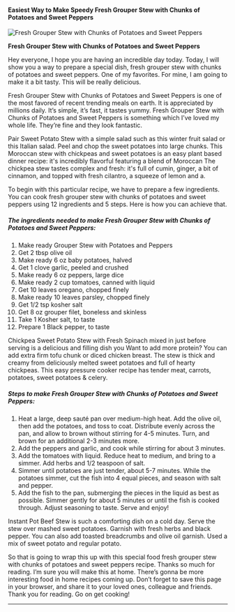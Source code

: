             

#### Easiest Way to Make Speedy Fresh Grouper Stew with Chunks of Potatoes and Sweet Peppers

![Fresh Grouper Stew with Chunks of Potatoes and Sweet Peppers](https://img-global.cpcdn.com/recipes/4726420619132928/751x532cq70/fresh-grouper-stew-with-chunks-of-potatoes-and-sweet-peppers-recipe-main-photo.jpg)

**Fresh Grouper Stew with Chunks of Potatoes and Sweet Peppers**

Hey everyone, I hope you are having an incredible day today. Today, I will show you a way to prepare a special dish, fresh grouper stew with chunks of potatoes and sweet peppers. One of my favorites. For mine, I am going to make it a bit tasty. This will be really delicious.

Fresh Grouper Stew with Chunks of Potatoes and Sweet Peppers is one of the most favored of recent trending meals on earth. It is appreciated by millions daily. It’s simple, it’s fast, it tastes yummy. Fresh Grouper Stew with Chunks of Potatoes and Sweet Peppers is something which I’ve loved my whole life. They’re fine and they look fantastic.

Pair Sweet Potato Stew with a simple salad such as this winter fruit salad or this Italian salad. Peel and chop the sweet potatoes into large chunks. This Moroccan stew with chickpeas and sweet potatoes is an easy plant based dinner recipe: it's incredibly flavorful featuring a blend of Moroccan The chickpea stew tastes complex and fresh: it's full of cumin, ginger, a bit of cinnamon, and topped with fresh cilantro, a squeeze of lemon and a.

To begin with this particular recipe, we have to prepare a few ingredients. You can cook fresh grouper stew with chunks of potatoes and sweet peppers using 12 ingredients and 5 steps. Here is how you can achieve that.

##### The ingredients needed to make Fresh Grouper Stew with Chunks of Potatoes and Sweet Peppers:

1.  Make ready Grouper Stew with Potatoes and Peppers
2.  Get 2 tbsp olive oil
3.  Make ready 6 oz baby potatoes, halved
4.  Get 1 clove garlic, peeled and crushed
5.  Make ready 6 oz peppers, large dice
6.  Make ready 2 cup tomatoes, canned with liquid
7.  Get 10 leaves oregano, chopped finely
8.  Make ready 10 leaves parsley, chopped finely
9.  Get 1/2 tsp kosher salt
10.  Get 8 oz grouper filet, boneless and skinless
11.  Take 1 Kosher salt, to taste
12.  Prepare 1 Black pepper, to taste

Chickpea Sweet Potato Stew with Fresh Spinach mixed in just before serving is a delicious and filling dish you Want to add more protein? You can add extra firm tofu chunk or diced chicken breast. The stew is thick and creamy from deliciously melted sweet potatoes and full of hearty chickpeas. This easy pressure cooker recipe has tender meat, carrots, potatoes, sweet potatoes & celery.

##### Steps to make Fresh Grouper Stew with Chunks of Potatoes and Sweet Peppers:

1.  Heat a large, deep sauté pan over medium-high heat. Add the olive oil, then add the potatoes, and toss to coat. Distribute evenly across the pan, and allow to brown without stirring for 4-5 minutes. Turn, and brown for an additional 2-3 minutes more.
2.  Add the peppers and garlic, and cook while stirring for about 3 minutes.
3.  Add the tomatoes with liquid. Reduce heat to medium, and bring to a simmer. Add herbs and 1/2 teaspoon of salt.
4.  Simmer until potatoes are just tender, about 5-7 minutes. While the potatoes simmer, cut the fish into 4 equal pieces, and season with salt and pepper.
5.  Add the fish to the pan, submerging the pieces in the liquid as best as possible. Simmer gently for about 5 minutes or until the fish is cooked through. Adjust seasoning to taste. Serve and enjoy!

Instant Pot Beef Stew is such a comforting dish on a cold day. Serve the stew over mashed sweet potatoes. Garnish with fresh herbs and black pepper. You can also add toasted breadcrumbs and olive oil garnish. Used a mix of sweet potato and regular potato.

So that is going to wrap this up with this special food fresh grouper stew with chunks of potatoes and sweet peppers recipe. Thanks so much for reading. I’m sure you will make this at home. There’s gonna be more interesting food in home recipes coming up. Don’t forget to save this page in your browser, and share it to your loved ones, colleague and friends. Thank you for reading. Go on get cooking!

* * *